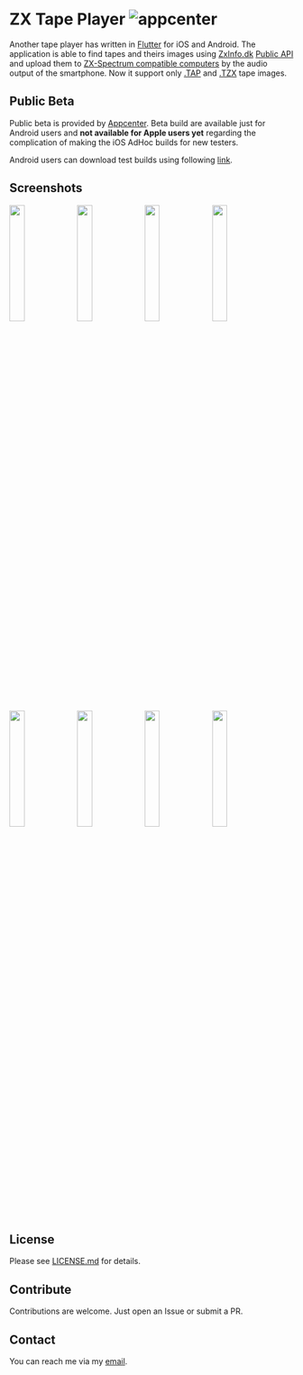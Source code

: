 # ZX Tape Player ![appcenter](https://github.com/semack/zx_tape_player/workflows/fastlane-appcenter/badge.svg?branch=beta)

Another tape player has written in [Flutter](https://flutter.dev/) for iOS and Android. The application is able to find tapes and theirs images using [ZxInfo.dk](https://zxapi.dk) [Public API](https://api.zxinfo.dk/v3/) and upload them to [ZX-Spectrum compatible computers](https://en.wikipedia.org/wiki/List_of_ZX_Spectrum_clones) by the audio output of the smartphone. Now it support only [.TAP](http://fileformats.archiveteam.org/wiki/TAP_(ZX_Spectrum)) and [.TZX](http://k1.spdns.de/Develop/Projects/zasm/Info/TZX%20format.html) tape images.

## Public Beta 
Public beta is provided by [Appcenter](https://appcenter.ms). Beta build are available just for Android users and **not available for Apple users yet** regarding the complication of making the iOS AdHoc builds for new testers. 

Android users can download test builds using following [link](https://install.appcenter.ms/users/semack-owd8/apps/zxtapeplayer.android/distribution_groups/testershttps://install.appcenter.ms/users/semack-owd8/apps/zxtapeplayer.android/distribution_groups/testers).

## Screenshots
<img src="https://github.com/semack/zx_tape_player/blob/master/assets/publishing/screenshots/screen-01.jpg?raw=true" width="23%"></img> <img src="https://github.com/semack/zx_tape_player/blob/master/assets/publishing/screenshots/screen-02.jpg?raw=true" width="23%"></img> <img src="https://github.com/semack/zx_tape_player/blob/master/assets/publishing/screenshots/screen-03.jpg?raw=true" width="23%"></img> <img src="https://github.com/semack/zx_tape_player/blob/master/assets/publishing/screenshots/screen-04.jpg?raw=true" width="23%"></img> <img src="https://github.com/semack/zx_tape_player/blob/master/assets/publishing/screenshots/screen-05.jpg?raw=true" width="23%"></img> <img src="https://github.com/semack/zx_tape_player/blob/master/assets/publishing/screenshots/screen-06.jpg?raw=true" width="23%"></img> <img src="https://github.com/semack/zx_tape_player/blob/master/assets/publishing/screenshots/screen-07.jpg?raw=true" width="23%"></img> <img src="https://github.com/semack/zx_tape_player/blob/master/assets/publishing/screenshots/screen-08.jpg?raw=true" width="23%"></img>

## License
Please see [LICENSE.md](https://github.com/semack/zx_tape_player/blob/master/LICENSE.md) for details.

## Contribute
Contributions are welcome. Just open an Issue or submit a PR. 

## Contact
You can reach me via my [email](mailto://semack@gmail.com).

